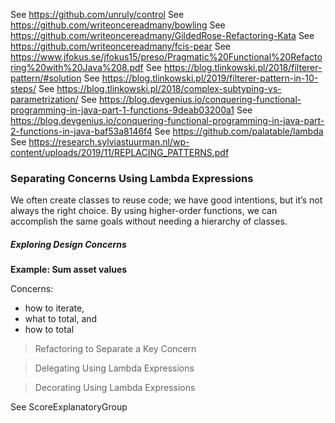 See https://github.com/unruly/control
See https://github.com/writeoncereadmany/bowling
See https://github.com/writeoncereadmany/GildedRose-Refactoring-Kata
See https://github.com/writeoncereadmany/fcis-pear
See https://www.jfokus.se/jfokus15/preso/Pragmatic%20Functional%20Refactoring%20with%20Java%208.pdf
See https://blog.tlinkowski.pl/2018/filterer-pattern/#solution
See https://blog.tlinkowski.pl/2019/filterer-pattern-in-10-steps/
See https://blog.tlinkowski.pl/2018/complex-subtyping-vs-parametrization/
See https://blog.devgenius.io/conquering-functional-programming-in-java-part-1-functions-9deab03200a1
See https://blog.devgenius.io/conquering-functional-programming-in-java-part-2-functions-in-java-baf53a8146f4
See https://github.com/palatable/lambda
See https://research.sylviastuurman.nl/wp-content/uploads/2019/11/REPLACING_PATTERNS.pdf

### Separating Concerns Using Lambda Expressions

We often create classes to reuse code; we have good intentions, but it’s not always the right choice. By using higher-order functions, we can accomplish the same goals without needing a hierarchy of classes.

##### Exploring Design Concerns

**Example: Sum asset values**

Concerns:

- how to iterate, 
- what to total, and 
- how to total

> Refactoring to Separate a Key Concern  

> Delegating Using Lambda Expressions  

> Decorating Using Lambda Expressions  

See ScoreExplanatoryGroup



